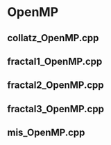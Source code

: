 # OpenMP 

## collatz_OpenMP.cpp

## fractal1_OpenMP.cpp

## fractal2_OpenMP.cpp

## fractal3_OpenMP.cpp

## mis_OpenMP.cpp
